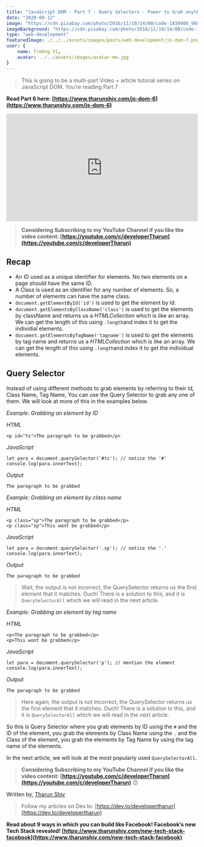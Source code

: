 ```yaml
---
title: "JavaScript DOM - Part 7 - Query Selectors - Power to Grab anything [video + article]"
date: "2020-09-12"
image: "https://cdn.pixabay.com/photo/2016/11/19/14/00/code-1839406_960_720.jpg"
imageBackground: "https://cdn.pixabay.com/photo/2016/11/19/14/00/code-1839406_960_720.jpg"
type: "web-development"
featuredImage: ./../../assets/images/posts/web-development/js-dom-7.png
user: {
    name: Trường Vĩ,
    avatar: ../../assets/images/avatar-me.jpg
}
---
```


<section class="post-full-content css-1apapbg e14ijd7g0">

<div>

> This is going to be a multi-part Video + article tutorial series on JavaScript DOM. You’re reading Part 7

**Read Part 6 here: [https://www.tharunshiv.com/js-dom-6](https://www.tharunshiv.com/js-dom-6)**

<div class="gatsby-resp-iframe-wrapper" style="padding-bottom: 56.25%; position: relative; height: 0px; overflow: hidden;"><iframe src="https://www.youtube.com/embed/gPKDxjiZZZs " frameborder="0" allow="accelerometer; autoplay; encrypted-media; gyroscope; picture-in-picture" allowfullscreen="" style="position: absolute; top: 0px; left: 0px; width: 100%; height: 100%;"></iframe></div>

> **Considering Subscribing to my YouTube Channel if you like the video content: [https://youtube.com/c/developerTharun](https://youtube.com/c/developerTharun)**

## Recap

*   An ID used as a unique identifier for elements. No two elements on a page should have the same ID.
*   A Class is used as an identifier for any number of elements. So, a number of elements can have the same class.
*   `document.getElementById('id')` is used to get the element by Id.
*   `document.getElementsByClassName('class')` is used to get the elements by className and returns us a _HTMLCollection_ which is like an array. We can get the length of this using `.length`and index it to get the individial elements.
*   `document.getElementsByTagName('tagname')` is used to get the elements by tag name and returns us a _HTMLCollection_ which is like an array. We can get the length of this using `.length`and index it to get the individual elements.

## Query Selector

Instead of using different methods to grab elements by referring to their Id, Class Name, Tag Name, You can use the Query Selector to grab any one of them. We will look at more of this in the examples below.

_Example: Grabbing an element by ID_

_HTML_

<div class="gatsby-highlight" data-language="html">

    <p id="ts">The paragraph to be grabbed</p>

</div>

_JavaScript_

<div class="gatsby-highlight" data-language="javascript">

    let para = document.querySelector('#ts'); // notice the '#'
    console.log(para.innerText);

</div>

_Output_

<div class="gatsby-highlight" data-language="text">

    The paragraph to be grabbed

</div>

_Example: Grabbing an element by class name_

_HTML_

<div class="gatsby-highlight" data-language="html">

    <p class="sp">The paragraph to be grabbed</p>
    <p class="sp">This wont be grabbed</p>

</div>

_JavaScript_

<div class="gatsby-highlight" data-language="javascript">

    let para = document.querySelector('.sp'); // notice the '.'
    console.log(para.innerText);

</div>

_Output_

<div class="gatsby-highlight" data-language="text">

    The paragraph to be grabbed

</div>

> Wait, the output is not incorrect, the QuerySelector returns us the first element that it matches. Ouch! There is a solution to this, and it is `QuerySelectorAll` which we will read in the next article.

_Example: Grabbing an element by tag name_

_HTML_

<div class="gatsby-highlight" data-language="html">

    <p>The paragraph to be grabbed</p>
    <p>This wont be grabbed</p>

</div>

_JavaScript_

<div class="gatsby-highlight" data-language="javascript">

    let para = document.querySelector('p'); // mention the element
    console.log(para.innerText);

</div>

_Output_

<div class="gatsby-highlight" data-language="text">

    The paragraph to be grabbed

</div>

> Here again, the output is not incorrect, the QuerySelector returns us the first element that it matches. Ouch! There is a solution to this, and it is `QuerySelectorAll` which we will read in the next article.

So this is Query Selector where you grab elements by ID using the `#` and the ID of the element, you grab the elements by Class Name using the `.` and the Class of the element, you grab the elements by Tag Name by using the tag name of the elements.

In the next article, we will look at the most popularly used `QuerySelectorAll`.

> **Considering Subscribing to my YouTube Channel if you like the video content: [https://youtube.com/c/developerTharun](https://youtube.com/c/developerTharun)** 😊

Written by, [Tharun Shiv](https://www.tharunshiv.com/about)

> Follow my articles on Dev.to: [https://dev.to/developertharun](https://dev.to/developertharun)

**Read about 9 ways in which you can build like Facebook! Facebook’s new Tech Stack revealed! [https://www.tharunshiv.com/new-tech-stack-facebook](https://www.tharunshiv.com/new-tech-stack-facebook)**

</div>

</section>
